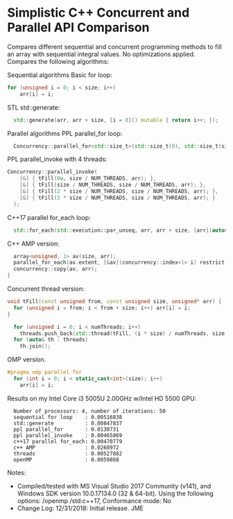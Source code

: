 # Simplistic C++ Concurrent and Parallel API Comparison

Compares different sequential and concurrent programming methods to fill an array with sequential integral values. No optimizations applied. Compares the following algorithms:

Sequential algorithms
Basic for loop:
```C++
for (unsigned i = 0; i < size; i++)
    arr[i] = i;
```

STL std::generate:
```C++
  std::generate(arr, arr + size, [i = 0]() mutable { return i++; });
```

Parallel algorithms
PPL parallel_for loop:
```C++
  Concurrency::parallel_for<std::size_t>(std::size_t(0), std::size_t(size), [&arr](unsigned i) { arr[i] = i; }, concurrency::static_partitioner());
```

PPL parallel_invoke with 4 threads:
```C++
Concurrency::parallel_invoke(
    [&] { tFill(0u, size / NUM_THREADS, arr); },
    [&] { tFill(size / NUM_THREADS, size / NUM_THREADS, arr); },
    [&] { tFill(2 * size / NUM_THREADS, size / NUM_THREADS, arr); },
    [&] { tFill(3 * size / NUM_THREADS, size / NUM_THREADS, arr); }
  );
```

C++17 parallel for_each loop:
```C++
  std::for_each(std::execution::par_unseq, arr, arr + size, [arr](auto& a) { a = &a - &arr[0]; });
```

C++ AMP version:
```C++
  array<unsigned, 1> av(size, arr);
  parallel_for_each(av.extent, [&av](concurrency::index<1> i) restrict(amp) { av[i] = i[0]; });
  concurrency::copy(av, arr);
}
```

Concurrent thread version:
```C++
void tFill(const unsigned from, const unsigned size, unsigned* arr) {
  for (unsigned i = from; i < from + size; i++) arr[i] = i;
}

  for (unsigned i = 0; i < numThreads; i++)
    threads.push_back(std::thread(tFill, (i * size) / numThreads, size / numThreads, std::ref(arr)));
  for (auto& th : threads)
    th.join();
```

OMP version.
```C++
#pragma omp parallel for
  for (int i = 0; i < static_cast<int>(size); i++)
    arr[i] = i;
```

Results on my Intel Core i3 5005U 2.00GHz w/Intel HD 5500 GPU:
```text
  Number of processors: 4, number of iterations: 50
  sequential for loop    : 0.00516838
  std::generate          : 0.00847837
  ppl parallel_for       : 0.0130731
  ppl parallel_invoke    : 0.00465069
  c++17 parallel for_each: 0.00470779
  c++ AMP                : 0.0268972
  threads                : 0.00527882
  openMP                 : 0.0059868
```

Notes:
* Compiled/tested with MS Visual Studio 2017 Community (v141), and Windows SDK version 10.0.17134.0 (32 & 64-bit). Using the following options: /openmp /std:c++17, Conformance mode: No
* Change Log: 12/31/2018: Initial release. JME
